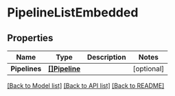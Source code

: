 # PipelineListEmbedded

## Properties

Name | Type | Description | Notes
------------ | ------------- | ------------- | -------------
**Pipelines** | [**[]Pipeline**](Pipeline.md) |  | [optional] 

[[Back to Model list]](../README.md#documentation-for-models) [[Back to API list]](../README.md#documentation-for-api-endpoints) [[Back to README]](../README.md)


